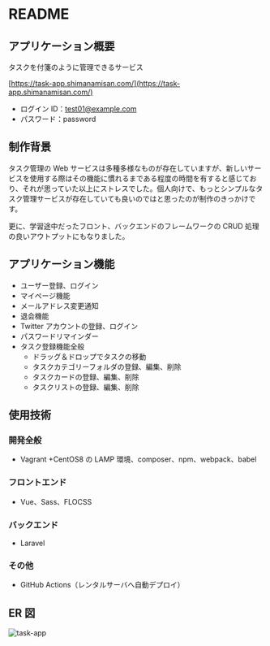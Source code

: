 # README

## アプリケーション概要

タスクを付箋のように管理できるサービス

[https://task-app.shimanamisan.com/](https://task-app.shimanamisan.com/)

-   ログイン ID：test01@example.com
-   パスワード：password

## 制作背景

タスク管理の Web サービスは多種多様なものが存在していますが、新しいサービスを使用する際はその機能に慣れるまである程度の時間を有すると感じており、それが思っていた以上にストレスでした。個人向けで、もっとシンプルなタスク管理サービスが存在していても良いのではと思ったのが制作のきっかけです。

更に、学習途中だったフロント、バックエンドのフレームワークの CRUD 処理の良いアウトプットにもなりました。

## アプリケーション機能

-   ユーザー登録、ログイン
-   マイページ機能
-   メールアドレス変更通知
-   退会機能
-   Twitter アカウントの登録、ログイン
-   パスワードリマインダー
-   タスク登録機能全般
    -   ドラッグ＆ドロップでタスクの移動
    -   タスクカテゴリーフォルダの登録、編集、削除
    -   タスクカードの登録、編集、削除
    -   タスクリストの登録、編集、削除

## 使用技術

### 開発全般

-   Vagrant +CentOS8 の LAMP 環境、composer、npm、webpack、babel

### フロントエンド

-   Vue、Sass、FLOCSS

### バックエンド

-   Laravel

### その他

-   GitHub Actions（レンタルサーバへ自動デプロイ）

## ER 図

![task-app](https://user-images.githubusercontent.com/49751604/97084714-f006b480-1653-11eb-82b9-7be41d70dbc7.png)
